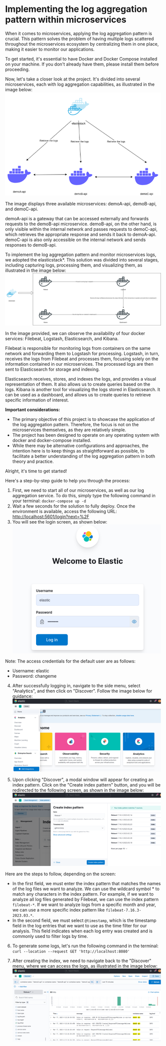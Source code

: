 # Implementing the log aggregation pattern within microservices

When it comes to microservices, applying the log aggregation pattern is crucial. This pattern solves the problem of having multiple logs scattered throughout the microservices ecosystem by centralizing them in one place, making it easier to monitor our applications.

To get started, it's essential to have Docker and Docker Compose installed on your machine. If you don't already have them, please install them before proceeding.

Now, let's take a closer look at the project. It's divided into several microservices, each with log aggregation capabilities, as illustrated in the image below:
<br />![](images/microservices_division.png)

The image displays three available microservices: demoA-api, demoB-api, and demoC-api.

demoA-api is a gateway that can be accessed externally and forwards requests to the demoB-api microservice. demoB-api, on the other hand, is only visible within the internal network and passes requests to demoC-api, which retrieves the appropriate response and sends it back to demoA-api. demoC-api is also only accessible on the internal network and sends responses to demoB-api.

To implement the log aggregation pattern and monitor microservices logs, we adopted the elasticstack*. This solution was divided into several stages, including capturing logs, processing them, and visualizing them, as illustrated in the image below:
![](images/elasticstack_division.png)

In the image provided, we can observe the availability of four docker services: Filebeat, Logstash, Elasticsearch, and Kibana.

Filebeat is responsible for monitoring logs from containers on the same network and forwarding them to Logstash for processing. Logstash, in turn, receives the logs from Filebeat and processes them, focusing solely on the information contained in our microservices. The processed logs are then sent to Elasticsearch for storage and indexing.

Elasticsearch receives, stores, and indexes the logs, and provides a visual representation of them. It also allows us to create queries based on the logs. Kibana is another tool for visualizing the logs stored in Elasticsearch. It can be used as a dashboard, and allows us to create queries to retrieve specific information of interest.

**Important considerations:**
<ul>
    <li>The primary objective of this project is to showcase the application of the log aggregation pattern. Therefore, the focus is not on the microservices themselves, as they are relatively simple.</li>
    <li>The project has been designed to operate on any operating system with docker and docker-compose installed.</li>
    <li>While there may be alternative configurations and approaches, the intention here is to keep things as straightforward as possible, to facilitate a better understanding of the log aggregation pattern in both theory and practice.</li>
</ul>

Alright, it's time to get started!

Here's a step-by-step guide to help you through the process:

1) First, we need to start all of our microservices, as well as our log aggregation service. To do this, simply type the following command in your terminal: `docker-compose up -d`
2) Wait a few seconds for the solution to fully deploy. Once the environment is available, access the following URL: 
[http://localhost:5601/login?next=%2F]()
3) You will see the login screen, as shown below:
<br />![](images/login_elastic.png)

Note: The access credentials for the default user are as follows:
- Username: elastic
- Password: changeme

4) After successfully logging in, navigate to the side menu, select "Analytics", and then click on "Discover". Follow the image below for guidance:
![](images/selected_discover_create_index.png)

5) Upon clicking "Discover", a modal window will appear for creating an index pattern. Click on the "Create index pattern" button, and you will be redirected to the following screen, as shown in the image below:
![](images/create_index_pattern.png)

Here are the steps to follow, depending on the screen:

- In the first field, we must enter the index pattern that matches the names of the log files we want to analyze. We can use the wildcard symbol * to match any characters in the index pattern. For example, if we want to analyze all log files generated by Filebeat, we can use the index pattern `filebeat-*`. If we want to analyze logs from a specific month and year, we can use a more specific index pattern like `filebeat-7.16.3-2023.03.*`.
- In the second field, we must select `@timestamp`, which is the timestamp field in the log entries that we want to use as the time filter for our analysis. This field indicates when each log entry was created and is commonly used to filter logs by time.

6) To generate some logs, let's run the following command in the terminal: `curl --location --request GET 'http://localhost:8080'`

7) After creating the index, we need to navigate back to the "Discover" menu, where we can access the logs, as illustrated in the image below:
![](images/detail_logs.png)
